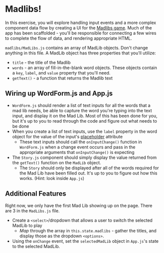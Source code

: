 Madlibs!
===================
In this exercise, you will explore handling input events and a more complex component data flow by creating a UI for the [Madlibs game](http://www.madlibs.com/). Much of the app has been scaffolded - you'll be responsible for connecting a few wires to complete the flow of data, and rendering appropriate HTML.

`madlibs/MadLibs.js` contains an array of MadLib objects. Don't change anything in this file. A MadLib object has three properties that you'll utilize:
* `title` - the title of the Madlib
* `words` - an array of fill-in-the-blank word objects. These objects contain a `key`, `label`, and `value` property that you'll need.
* `getText()` - a function that returns the Madlib text


Wiring up WordForm.js and App.js
-------------
* `WordForm.js` should render a list of text inputs for all the words that a mad lib needs, be able to capture the word you're typing into the text input, and display it on the Mad Lib. Most of this has been done for you, but it's up to you to read through the code and figure out what needs to be done
* When you create a list of text inputs, use the `label` property in the word object for the value of the input's [placeholder](http://www.w3schools.com/Tags/att_input_placeholder.asp) attribute
  * These text inputs should call the `onInputChange()` function in `WordForm.js` when a change event occurs and pass in the appropriate arguments that `onInputChange()` is expecting
* The `Story.js` component should simply display the value returned from the `getText()` function on the `MadLib` object.
  - The `Story` should only be displayed after all of the words required for the Mad Lib have been filled out. It's up to you to figure out how this works. (Hint: look inside `App.js`)

Additional Features
-------------
Right now, we only have the first Mad Lib showing up on the page. There are 3 in the `MadLibs.js` file. 
* Create a `<select>`/dropdown that allows a user to switch the selected MadLib to play
  * *Map* through the array in `this.state.madlibs` - gather the titles, and display those as the dropdown `<options>`.
* Using the `onChange` event, set the `selectedMadLib` object in `App.js`'s state to the selected MadLib.
